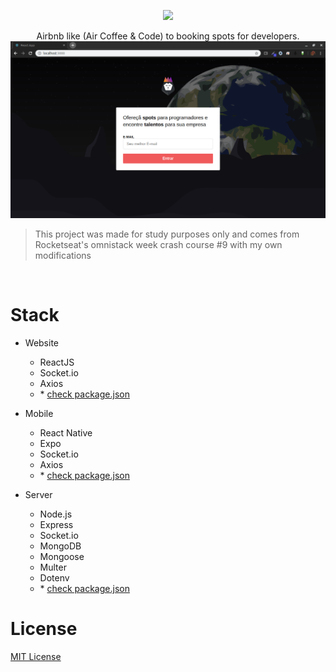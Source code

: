 <p align="center">
  <img src="mobile/src/assets/logo@3x.png" />
</p>

<p align="center">
Airbnb like (Air Coffee &amp; Code) to booking spots for developers.

<img src="template.png" alt="project banner"/>

>This project was made for study purposes only and comes from Rocketseat's omnistack week crash course #9 with my own modifications
</p><br/>



# Stack

- Website
  - ReactJS
  - Socket.io
  - Axios
  - \* [check package.json](/web/package.json)

- Mobile
  - React Native
  - Expo
  - Socket.io
  - Axios
  - \* [check package.json](/mobile/package.json)  

- Server
  - Node.js
  - Express
  - Socket.io
  - MongoDB
  - Mongoose
  - Multer
  - Dotenv
  - \* [check package.json](/backend/package.json)

# License
[MIT License](https://github.com/daltonmenezes/aircnc/blob/master/LICENSE)
